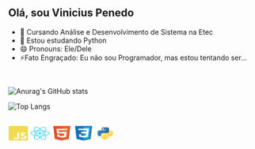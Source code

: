 ## Olá, sou Vinicius Penedo

- 🏫 Cursando Análise e Desenvolvimento de Sistema na Etec 
- 🌱 Estou estudando Python
- 😄 Pronouns: Ele/Dele
- ⚡Fato Engraçado: Eu não sou Programador, mas estou tentando ser...
<br>

![Anurag's GitHub stats](https://github-readme-stats.vercel.app/api?username=Penedov&show_icons=true&theme=transparent)

![Top Langs](https://github-readme-stats.vercel.app/api/top-langs/?username=pENEDOV&layout=compact&theme=transparent)

<div style="display: inline_block"><br>
  <img align="center" alt="Rafa-Js" height="30" width="40" src="https://raw.githubusercontent.com/devicons/devicon/master/icons/javascript/javascript-plain.svg">
  <img align="center" alt="Rafa-React" height="30" width="40" src="https://raw.githubusercontent.com/devicons/devicon/master/icons/react/react-original.svg">
  <img align="center" alt="Rafa-HTML" height="30" width="40" src="https://raw.githubusercontent.com/devicons/devicon/master/icons/html5/html5-original.svg">
  <img align="center" alt="Rafa-CSS" height="30" width="40" src="https://raw.githubusercontent.com/devicons/devicon/master/icons/css3/css3-original.svg">
  <img align="center" alt="Rafa-Python" height="30" width="40" src="https://raw.githubusercontent.com/devicons/devicon/master/icons/python/python-original.svg">
</div>
